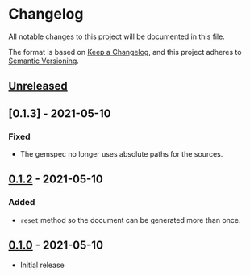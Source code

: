 # Changelog
All notable changes to this project will be documented in this file.

The format is based on [Keep a Changelog], and this project adheres to [Semantic Versioning].

## [Unreleased]

## [0.1.3] - 2021-05-10
### Fixed
- The gemspec no longer uses absolute paths for the sources.

## [0.1.2] - 2021-05-10
### Added
- `reset` method so the document can be generated more than once.

## [0.1.0] - 2021-05-10
- Initial release


[Unreleased]: https://github.com/hi5dev/dhtml/compare/v0.1.2...HEAD
[0.1.2]: https://github.com/hi5dev/dhtml/compare/v0.1.2..v0.1.0
[0.1.0]: https://github.com/hi5dev/dhtml/releases/tag/v0.1.0

[Keep a Changelog]: https://keepachangelog.com/en/1.0.0/
[Semantic Versioning]: https://semver.org/spec/v2.0.0.html
